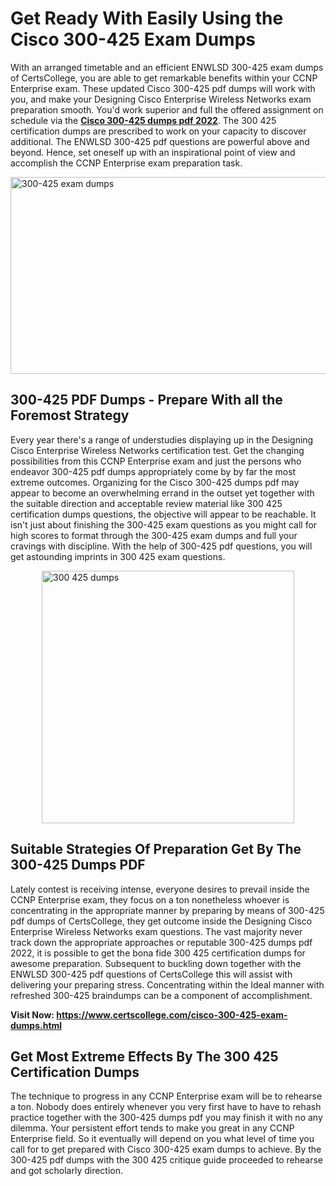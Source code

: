 <h1><strong>Get Ready With Easily Using the Cisco 300-425 Exam Dumps&nbsp;</strong></h1>
<p><span style="font-weight: 400;">With an arranged timetable and an efficient ENWLSD 300-425 exam dumps of CertsCollege, you are able to get remarkable benefits within your CCNP Enterprise  exam. These updated Cisco 300-425 pdf dumps will work with you, and make your Designing Cisco Enterprise Wireless Networks exam preparation smooth. You'd work superior and full the offered assignment on schedule via the <strong><a href="https://www.certscollege.com/cisco-300-425-exam-dumps.html">Cisco 300-425 dumps pdf 2022</a></strong>. The 300 425 certification dumps are prescribed to work on your capacity to discover additional. The ENWLSD 300-425 pdf questions are powerful above and beyond. Hence, set oneself up with an inspirational point of view and accomplish the CCNP Enterprise  exam preparation task.&nbsp;</span></p>
<p><span style="font-weight: 400;"><img style="display: block; margin-left: auto; margin-right: auto;" src="https://i.ibb.co/CPDK3ps/Yellow-and-Blue-Initiative-Blog-Banner.png" alt="300-425 exam dumps" width="559" height="315" /></span></p>
<h2><strong>300-425 PDF Dumps - Prepare With all the Foremost Strategy</strong></h2>
<p><span style="font-weight: 400;">Every year there's a range of understudies displaying up in the Designing Cisco Enterprise Wireless Networks certification test. Get the changing possibilities from this CCNP Enterprise  exam and just the persons who endeavor 300-425 pdf dumps appropriately come by by far the most extreme outcomes. Organizing for the Cisco 300-425 dumps pdf may appear to become an overwhelming errand in the outset yet together with the suitable direction and acceptable review material like 300 425 certification dumps questions, the objective will appear to be reachable. It isn't just about finishing the 300-425 exam questions as you might call for high scores to format through the 300-425 exam dumps and full your cravings with discipline. With the help of 300-425 pdf questions, you will get astounding imprints in 300 425 exam questions.</span></p>
<p><span style="font-weight: 400;"><a href="https://tinyurl.com/y7kuqrpp"><img style="display: block; margin-left: auto; margin-right: auto;" src="https://i.ibb.co/9tMrhdY/Teacher-Appreciation-Invitation.png" alt="300 425 dumps " width="404" height="404" /></a></span></p>
<h2><strong>Suitable Strategies Of Preparation Get By The 300-425 Dumps PDF</strong></h2>
<p><span style="font-weight: 400;">Lately contest is receiving intense, everyone desires to prevail inside the CCNP Enterprise  exam, they focus on a ton nonetheless whoever is concentrating in the appropriate manner by preparing by means of 300-425 pdf dumps of CertsCollege, they get outcome inside the Designing Cisco Enterprise Wireless Networks exam questions. The vast majority never track down the appropriate approaches or reputable 300-425 dumps pdf 2022, it is possible to get the bona fide 300 425 certification dumps for awesome preparation. Subsequent to buckling down together with the ENWLSD 300-425 pdf questions of CertsCollege this will assist with delivering your preparing stress. Concentrating within the Ideal manner with refreshed 300-425 braindumps can be a component of accomplishment.</span></p>
<p><span style="font-weight: 400;"><strong>Visit Now: <a href="https://www.certscollege.com/cisco-300-425-exam-dumps.html">https://www.certscollege.com/cisco-300-425-exam-dumps.html</a></strong></span></p>
<h2><strong>Get Most Extreme Effects By The 300 425 Certification Dumps</strong></h2>
<p><span style="font-weight: 400;">The technique to progress in any CCNP Enterprise  exam will be to rehearse a ton. Nobody does entirely whenever you very first have to have to rehash practice together with the 300-425 dumps pdf you may finish it with no any dilemma. Your persistent effort tends to make you great in any CCNP Enterprise  field. So it eventually will depend on you what level of time you call for to get prepared with Cisco 300-425 exam dumps to achieve. By the 300-425 pdf dumps with the 300 425 critique guide proceeded to rehearse and got scholarly direction.</span></p>
